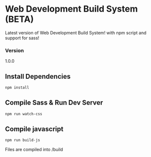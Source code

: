# Web Development Build System (BETA)

Latest version of Web Development Build System!  with npm script and support for sass!

### Version

1.0.0

## Install Dependencies

```bash
npm install 
```

## Compile Sass & Run Dev Server

```bash
npm run watch-css 
```

## Compile javascript

```bash
npm run build-js 
```

Files are compiled into /build
